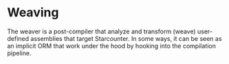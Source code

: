# Weaving
The weaver is a post-compiler that analyze and transform (weave) user-defined assemblies that target Starcounter. In some ways, it can be seen as an implicit ORM that work under the hood by hooking into the compilation pipeline.

